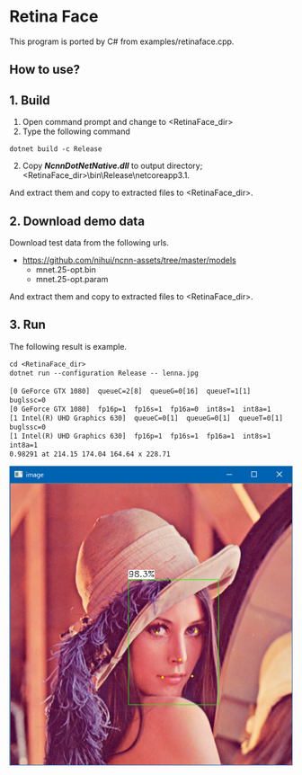 ﻿# Retina Face
  
This program is ported by C# from examples/retinaface.cpp.

## How to use? 
 
## 1. Build 
 
1. Open command prompt and change to &lt;RetinaFace_dir&gt; 
1. Type the following command 
```` 
dotnet build -c Release 
```` 
2. Copy ***NcnnDotNetNative.dll*** to output directory; &lt;RetinaFace_dir&gt;\bin\Release\netcoreapp3.1. 
 
And extract them and copy to extracted files to &lt;RetinaFace_dir&gt;. 

## 2. Download demo data

Download test data from the following urls.

- https://github.com/nihui/ncnn-assets/tree/master/models
  - mnet.25-opt.bin
  - mnet.25-opt.param

And extract them and copy to extracted files to &lt;RetinaFace_dir&gt;.
 
## 3. Run 
 
The following result is example. 
 
```` 
cd <RetinaFace_dir> 
dotnet run --configuration Release -- lenna.jpg

[0 GeForce GTX 1080]  queueC=2[8]  queueG=0[16]  queueT=1[1]  buglssc=0
[0 GeForce GTX 1080]  fp16p=1  fp16s=1  fp16a=0  int8s=1  int8a=1
[1 Intel(R) UHD Graphics 630]  queueC=0[1]  queueG=0[1]  queueT=0[1]  buglssc=0
[1 Intel(R) UHD Graphics 630]  fp16p=1  fp16s=1  fp16a=1  int8s=1  int8a=1
0.98291 at 214.15 174.04 164.64 x 228.71
````

![MobileNetSSD](images/image.png "MobileNetSSD")